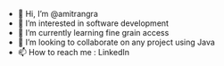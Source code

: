- 👋 Hi, I’m @amitrangra
- 👀 I’m interested in software development
- 🌱 I’m currently learning fine grain access
- 💞️ I’m looking to collaborate on any project using Java
- 📫 How to reach me : LinkedIn

<!---
amitrangra/amitrangra is a ✨ special ✨ repository because its `README.md` (this file) appears on your GitHub profile.
You can click the Preview link to take a look at your changes.
--->
